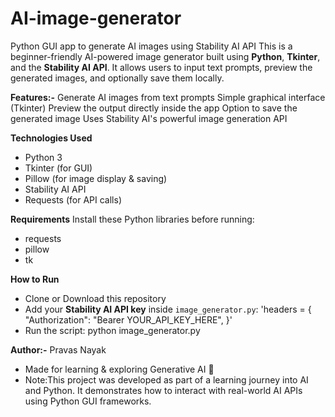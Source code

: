 # AI-image-generator
Python GUI app to generate AI images using Stability AI API
This is a beginner-friendly AI-powered image generator built using **Python**, **Tkinter**, and the **Stability AI API**. It allows users to input text prompts, preview the generated images, and optionally save them locally.

**Features:-**
Generate AI images from text prompts
Simple graphical interface (Tkinter)
Preview the output directly inside the app
Option to save the generated image
Uses Stability AI's powerful image generation API

**Technologies Used**
- Python 3
- Tkinter (for GUI)
- Pillow (for image display & saving)
- Stability AI API
- Requests (for API calls)

**Requirements**
Install these Python libraries before running:
- requests
- pillow
- tk

**How to Run**

- Clone or Download this repository
- Add your **Stability AI API key** inside `image_generator.py`:
   'headers = {
       "Authorization": "Bearer YOUR_API_KEY_HERE",
   }'
- Run the script:
python image_generator.py

**Author:-**
Pravas Nayak
- Made for learning & exploring Generative AI 🧠
- Note:This project was developed as part of a learning journey into AI and Python. It demonstrates how to interact with real-world AI APIs using Python GUI frameworks.
